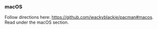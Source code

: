 ### macOS
Follow directions here: https://github.com/wackyblackie/pacman#macos. Read under the macOS section.
